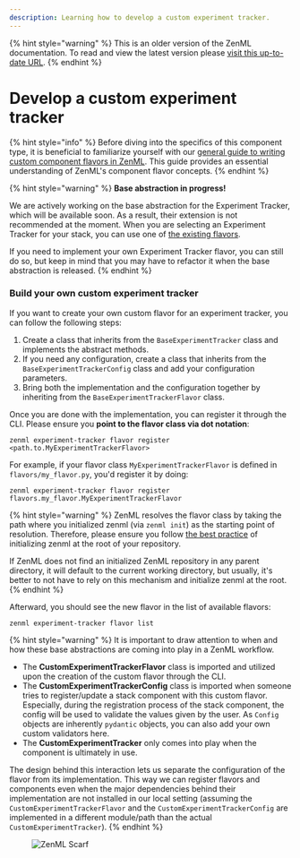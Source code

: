 ```yaml
---
description: Learning how to develop a custom experiment tracker.
---
```


{% hint style="warning" %}
This is an older version of the ZenML documentation. To read and view the latest version please [visit this up-to-date URL](https://docs.zenml.io).
{% endhint %}


# Develop a custom experiment tracker

{% hint style="info" %}
Before diving into the specifics of this component type, it is beneficial to familiarize yourself with our [general guide to writing custom component flavors in ZenML](https://docs.zenml.io/how-to/infrastructure-deployment/stack-deployment/implement-a-custom-stack-component). This guide provides an essential understanding of ZenML's component flavor concepts.
{% endhint %}

{% hint style="warning" %}
**Base abstraction in progress!**

We are actively working on the base abstraction for the Experiment Tracker, which will be available soon. As a result, their extension is not recommended at the moment. When you are selecting an Experiment Tracker for your stack, you can use one of [the existing flavors](./#experiment-tracker-flavors).

If you need to implement your own Experiment Tracker flavor, you can still do so, but keep in mind that you may have to refactor it when the base abstraction is released.
{% endhint %}

### Build your own custom experiment tracker

If you want to create your own custom flavor for an experiment tracker, you can follow the following steps:

1. Create a class that inherits from the `BaseExperimentTracker` class and implements the abstract methods.
2. If you need any configuration, create a class that inherits from the `BaseExperimentTrackerConfig` class and add your configuration parameters.
3. Bring both the implementation and the configuration together by inheriting from the `BaseExperimentTrackerFlavor` class.

Once you are done with the implementation, you can register it through the CLI. Please ensure you **point to the flavor class via dot notation**:

```shell
zenml experiment-tracker flavor register <path.to.MyExperimentTrackerFlavor>
```

For example, if your flavor class `MyExperimentTrackerFlavor` is defined in `flavors/my_flavor.py`, you'd register it by doing:

```shell
zenml experiment-tracker flavor register flavors.my_flavor.MyExperimentTrackerFlavor
```

{% hint style="warning" %}
ZenML resolves the flavor class by taking the path where you initialized zenml (via `zenml init`) as the starting point of resolution. Therefore, please ensure you follow [the best practice](https://docs.zenml.io/how-to/infrastructure-deployment/infrastructure-as-code/best-practices) of initializing zenml at the root of your repository.

If ZenML does not find an initialized ZenML repository in any parent directory, it will default to the current working directory, but usually, it's better to not have to rely on this mechanism and initialize zenml at the root.
{% endhint %}

Afterward, you should see the new flavor in the list of available flavors:

```shell
zenml experiment-tracker flavor list
```

{% hint style="warning" %}
It is important to draw attention to when and how these base abstractions are coming into play in a ZenML workflow.

* The **CustomExperimentTrackerFlavor** class is imported and utilized upon the creation of the custom flavor through the CLI.
* The **CustomExperimentTrackerConfig** class is imported when someone tries to register/update a stack component with this custom flavor. Especially, during the registration process of the stack component, the config will be used to validate the values given by the user. As `Config` objects are inherently `pydantic` objects, you can also add your own custom validators here.
* The **CustomExperimentTracker** only comes into play when the component is ultimately in use.

The design behind this interaction lets us separate the configuration of the flavor from its implementation. This way we can register flavors and components even when the major dependencies behind their implementation are not installed in our local setting (assuming the `CustomExperimentTrackerFlavor` and the `CustomExperimentTrackerConfig` are implemented in a different module/path than the actual `CustomExperimentTracker`).
{% endhint %}

<figure><img src="https://static.scarf.sh/a.png?x-pxid=f0b4f458-0a54-4fcd-aa95-d5ee424815bc" alt="ZenML Scarf"><figcaption></figcaption></figure>

